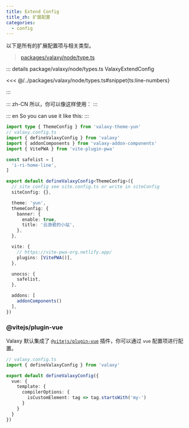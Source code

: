 ```yaml
---
title: Extend Config
title_zh: 扩展配置
categories:
  - config
---
```


以下是所有的扩展配置项与相关类型。

> [packages/valaxy/node/type.ts](https://github.com/YunYouJun/valaxy/blob/main/packages/valaxy/node/types.ts)

::: details package/valaxy/node/types.ts ValaxyExtendConfig

<<< @/../packages/valaxy/node/types.ts#snippet{ts:line-numbers}

:::

::: zh-CN
所以，你可以像这样使用：
:::

::: en
So you can use it like this:
:::

```ts
import type { ThemeConfig } from 'valaxy-theme-yun'
// valaxy.config.ts
import { defineValaxyConfig } from 'valaxy'
import { addonComponents } from 'valaxy-addon-components'
import { VitePWA } from 'vite-plugin-pwa'

const safelist = [
  'i-ri-home-line',
]

export default defineValaxyConfig<ThemeConfig>({
  // site config see site.config.ts or write in siteConfig
  siteConfig: {},

  theme: 'yun',
  themeConfig: {
    banner: {
      enable: true,
      title: '云游君的小站',
    },
  },

  vite: {
    // https://vite-pwa-org.netlify.app/
    plugins: [VitePWA()],
  },

  unocss: {
    safelist,
  },

  addons: [
    addonComponents()
  ],
})
```

### @vitejs/plugin-vue

Valaxy 默认集成了 [`@vitejs/plugin-vue`](https://github.com/vitejs/vite-plugin-vue/tree/main/packages/plugin-vue) 插件，你可以通过 `vue` 配置项进行配置。

```ts
// valaxy.config.ts
import { defineValaxyConfig } from 'valaxy'

export default defineValaxyConfig({
  vue: {
    template: {
      compilerOptions: {
        isCustomElement: tag => tag.startsWith('my-')
      }
    }
  }
})
```
